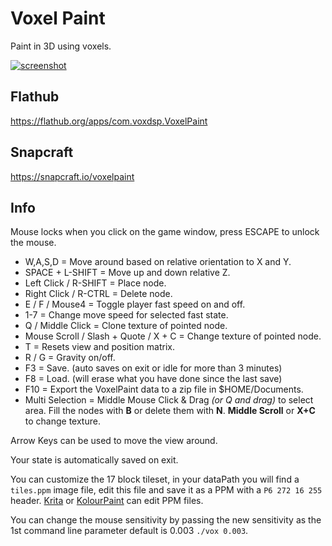 # Voxel Paint
Paint in 3D using voxels.

[![screenshot](https://dashboard.snapcraft.io/site_media/appmedia/2023/07/Screenshot_2023-07-07_01-56-44_oXveCB3.png)](https://www.youtube.com/watch?v=op3-aAQyGIA)

## Flathub
https://flathub.org/apps/com.voxdsp.VoxelPaint

## Snapcraft
https://snapcraft.io/voxelpaint

## Info
Mouse locks when you click on the game window, press ESCAPE to unlock the mouse.

* W,A,S,D = Move around based on relative orientation to X and Y.
* SPACE + L-SHIFT = Move up and down relative Z.
* Left Click / R-SHIFT = Place node.
* Right Click / R-CTRL = Delete node.
* E / F / Mouse4 = Toggle player fast speed on and off.
* 1-7 = Change move speed for selected fast state.
* Q / Middle Click = Clone texture of pointed node.
* Mouse Scroll / Slash + Quote / X + C = Change texture of pointed node.
* T = Resets view and position matrix.
* R / G = Gravity on/off.
* F3 = Save. (auto saves on exit or idle for more than 3 minutes)
* F8 = Load. (will erase what you have done since the last save)
* F10 = Export the VoxelPaint data to a zip file in $HOME/Documents.
* Multi Selection = Middle Mouse Click & Drag *(or Q and drag)* to select area. Fill the nodes with **B** or delete them with **N**. **Middle Scroll** or **X+C** to change texture.

Arrow Keys can be used to move the view around.

Your state is automatically saved on exit.

You can customize the 17 block tileset, in your dataPath you will find a `tiles.ppm` image file, edit this file and save it as a PPM with a `P6 272 16 255` header. [Krita](https://krita.org) or [KolourPaint](https://apps.kde.org/en-gb/kolourpaint/) can edit PPM files.

You can change the mouse sensitivity by passing the new sensitivity as the 1st command line parameter default is 0.003 `./vox 0.003`.
